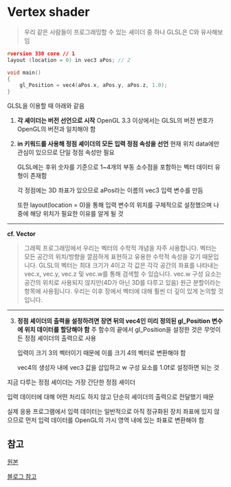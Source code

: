 # Vertex shader

> 우리 같은 사람들이 프로그래밍할 수 있는 셰이더 중 하나
> GLSL은 C와 유사해보임

```cpp
#version 330 core // 1
layout (location = 0) in vec3 aPos; // 2

void main()
{
    gl_Position = vec4(aPos.x, aPos.y, aPos.z, 1.0);
}
```

GLSL을 이용할 때 아래와 같음

1. **각 셰이더는 버전 선언으로 시작**
   OpenGL 3.3 이상에서는 GLSL의 버전 번호가 OpenGL의 버전과 일치해야 함
   <br/>

2. **in 키워드를 사용해 정점 셰이더의 모든 입력 정점 속성을 선언**
   현재 위치 data에만 관심이 있으므로 단일 정점 속성만 필요
   <br/>

   GLSL에는 후위 숫자를 기준으로 1~4개의 부동 소수점을 포함하는 벡터 데이터 유형이 존재함
   <br/>

   각 정점에는 3D 좌표가 있으므로 aPos라는 이름의 vec3 입력 변수를 만듬
   <br/>

   또한 layout(location = 0)을 통해 입력 변수의 위치를 ​​구체적으로 설정했으며 나중에 해당 위치가 필요한 이유를 알게 될 것
   <br/>

---

**cf. Vector**

> 그래픽 프로그래밍에서 우리는 벡터의 수학적 개념을 자주 사용합니다.
> 벡터는 모든 공간의 위치/방향을 깔끔하게 표현하고 유용한 수학적 속성을 갖기 때문입니다.
> GLSL의 벡터는 최대 크기가 4이고 각 값은 각각 공간의 좌표를 나타내는 vec.x, vec.y, vec.z 및 vec.w를 통해 검색할 수 있습니다.
> vec.w 구성 요소는 공간의 위치로 사용되지 않지만(4D가 아닌 3D를 다루고 있음) 원근 분할이라는 항목에 사용됩니다.
> 우리는 이후 장에서 벡터에 대해 훨씬 더 깊이 있게 논의할 것입니다.

---

3. **정점 셰이더의 출력을 설정하려면 장면 뒤의 vec4인 미리 정의된 gl_Position 변수에 위치 데이터를 할당해야 함**
   주 함수의 끝에서 gl_Position을 설정한 것은 무엇이든 정점 셰이더의 출력으로 사용
   <br/>

   입력이 크기 3의 벡터이기 때문에 이를 크기 4의 벡터로 변환해야 함
   <br/>

   vec4의 생성자 내에 vec3 값을 삽입하고 w 구성 요소를 1.0f로 설정하면 되는 것
   <br/>

지금 다루는 정점 셰이더는 가장 간단한 정점 셰이더

입력 데이터에 대해 어떤 처리도 하지 않고 단순히 셰이더의 출력으로 전달했기 때문

실제 응용 프로그램에서 입력 데이터는 일반적으로 아직 정규화된 장치 좌표에 있지 않으므로 먼저 입력 데이터를 OpenGL의 가시 영역 내에 있는 좌표로 변환해야 함

## 참고

[원본](https://learnopengl.com/Getting-started/Hello-Triangle)

[블로그 참고](https://jsdysw.tistory.com/83)
